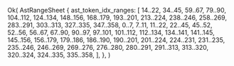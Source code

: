 Ok(
    AstRangeSheet {
        ast_token_idx_ranges: [
            14..22,
            34..45,
            59..67,
            79..90,
            104..112,
            124..134,
            148..156,
            168..179,
            193..201,
            213..224,
            238..246,
            258..269,
            283..291,
            303..313,
            327..335,
            347..358,
            0..7,
            7..11,
            11..22,
            22..45,
            45..52,
            52..56,
            56..67,
            67..90,
            90..97,
            97..101,
            101..112,
            112..134,
            134..141,
            141..145,
            145..156,
            156..179,
            179..186,
            186..190,
            190..201,
            201..224,
            224..231,
            231..235,
            235..246,
            246..269,
            269..276,
            276..280,
            280..291,
            291..313,
            313..320,
            320..324,
            324..335,
            335..358,
        ],
    },
)
